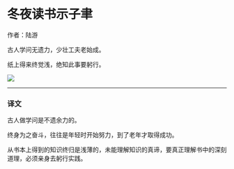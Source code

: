 # 冬夜读书示子聿
作者：陆游

古人学问无遗力，少壮工夫老始成。

纸上得来终觉浅，绝知此事要躬行。


![](/2020/9-4.webp)


--- 

### 译文
古人做学问是不遗余力的。

终身为之奋斗，往往是年轻时开始努力，到了老年才取得成功。

从书本上得到的知识终归是浅薄的，未能理解知识的真谛，要真正理解书中的深刻道理，必须亲身去躬行实践。